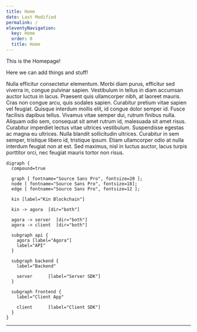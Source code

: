 ```yaml
---
title: Home
date: Last Modified
permalink: /
eleventyNavigation:
  key: Home
  order: 0
  title: Home
---
```


This is the Homepage!

Here we can add things and stuff!

Nulla efficitur consectetur elementum. Morbi diam purus, efficitur sed viverra in, congue pulvinar sapien. Vestibulum in tellus in diam accumsan auctor luctus in lacus. Praesent quis ullamcorper nibh, at laoreet mauris. Cras non congue arcu, quis sodales sapien. Curabitur pretium vitae sapien vel feugiat. Quisque interdum mollis elit, id congue dolor semper id. Fusce facilisis dapibus tellus. Vivamus vitae semper dui, rutrum finibus nulla. Aliquam odio sem, consequat sit amet rutrum id, malesuada sit amet risus. Curabitur imperdiet lectus vitae ultrices vestibulum. Suspendisse egestas ac magna eu ultrices. Nulla blandit sollicitudin ultrices. Curabitur in sem semper, tristique libero id, tristique ipsum. Etiam ullamcorper odio at nulla interdum feugiat non at est. Sed maximus, nisl in luctus auctor, lacus turpis porttitor orci, nec feugiat mauris tortor non risus.

```graphviz
digraph {
  compound=true

  graph [ fontname="Source Sans Pro", fontsize=20 ];
  node [ fontname="Source Sans Pro", fontsize=18];
  edge [ fontname="Source Sans Pro", fontsize=12 ];

  kin [label="Kin Blockchain"]

  kin -> agora  [dir="both"]

  agora -> server  [dir="both"]
  agora -> client  [dir="both"]

  subgraph api {
    agora [label="Agora"]
    label="API"
  }

  subgraph backend {
    label="Backend"

    server      [label="Server SDK"]
  }

  subgraph frontend {
    label="Client App"

    client      [label="Client SDK"]
  }
}
```

---
